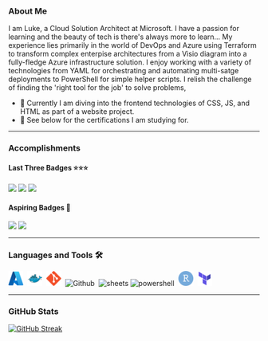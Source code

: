 ### About Me

I am Luke, a Cloud Solution Architect at Microsoft. I have a passion for learning and the beauty of tech is there's always more to learn... My experience lies primarily in the world of DevOps and Azure using Terraform to transform complex enterpise architectures from a Visio diagram into a fully-fledge Azure infrastructure solution. I enjoy working with a variety of technologies from YAML for orchestrating and automating multi-satge deployments to PowerShell for simple helper scripts. I relish the challenge of finding the 'right tool for the job' to solve problems,

- 🔭 Currently I am diving into the frontend technologies of CSS, JS, and HTML as part of a website project. 
- 🌱 See below for the certifications I am studying for. 
---
### Accomplishments 
#### Last Three Badges ⭐⭐⭐
<a href="https://www.credly.com/badges/f99a14a4-2a4e-43cf-8df4-da464ca2b07f"><img src= "https://images.credly.com/size/340x340/images/649069f9-27f1-4d2b-92bc-c674bc67bd02/azure-solutions-architect-expert-600x600.png" wdith="200" height="200"><a/>
<a href="https://www.credly.com/badges/8aacd622-3e16-46e6-96c4-fed7e9992dc1"><img src= "https://images.credly.com/size/340x340/images/336eebfc-0ac3-4553-9a67-b402f491f185/azure-administrator-associate-600x600.png" wdith="200" height="200"><a/>
<a href="https://www.credly.com/badges/52262e3c-443b-456a-af8d-100d81cda97e"><img src= "https://images.credly.com/size/340x340/images/c3a2e51d-7984-48cc-a4cb-88d4e8487037/azure-network-engineer-associate-600x600.png" wdith="200" height="200"><a/>
#### Aspiring Badges 📖
<img src= "https://images.credly.com/size/340x340/images/683783d8-eaac-4c37-a14d-11bd8a36321d/ccna_600.png" wdith="200" height="200"> <img src= "https://images.credly.com/size/340x340/images/f28f1d88-428a-47f6-95b5-7da1dd6c1000/KCNA_badge.png" wdith="200" height="200"> 
  
---
  
### Languages and Tools :hammer_and_wrench: 
<div>
  <img src="https://github.com/devicons/devicon/blob/master/icons/azure/azure-original.svg" title="Azure" alt="Azure" width="30" height="30"/>&nbsp;
  <img src="https://github.com/devicons/devicon/blob/master/icons/docker/docker-original.svg" title="Docker" alt="Docker" width="30" height="30"/>&nbsp;
  <img src="https://github.com/devicons/devicon/blob/master/icons/git/git-original.svg" title="Git" alt="Git" width="30" height="30"/>&nbsp;
  <img src="https://img.icons8.com/ios-filled/50/000000/github.png" title="Github" alt="Github" width="35" height="35"/>&nbsp;
  <img src="https://img.icons8.com/color/48/null/google-sheets.png" title="sheets" alt="sheets" width="40" height="40"//>
  <img src="https://img.icons8.com/color/48/null/powershell.png" title="powershell" alt="powershell" width="30" height="30"/>&nbsp;
  <img src="https://github.com/devicons/devicon/blob/master/icons/rstudio/rstudio-original.svg" title="RStudio" alt="RStudio" width="30" height="30"/>&nbsp;
  <img src="https://github.com/devicons/devicon/blob/master/icons/terraform/terraform-original.svg" title="Terraform" alt="Terraform" width="30" height="30"/>&nbsp;

---
### GitHub Stats
<!-- [![Luke Taylor GitHub stats](https://github-readme-stats.vercel.app/api?username=luke-taylor&show_icons=true)](https://github.com/anuraghazra/github-readme-stats) -->

[![GitHub Streak](http://github-readme-streak-stats.herokuapp.com?user=luke-taylor&theme=cobalt)](https://git.io/streak-stats)

<!-- [![Top Langs](https://github-readme-stats.vercel.app/api/top-langs/?username=luke-taylor&layout=compact)](https://github.com/anuraghazra/github-readme-stats) -->
